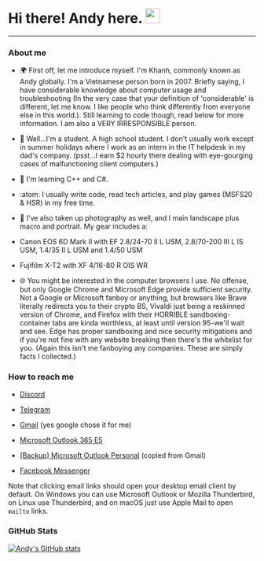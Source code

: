 <h1>
  Hi there! Andy here.
  <img src="https://media.giphy.com/media/hvRJCLFzcasrR4ia7z/giphy.gif" width="30px"/>
</h1>

---

### About me

- 🌍 First off, let me introduce myself. I'm Khanh, commonly known as Andy globally. I'm a Vietnamese person born in 2007. Briefly saying, I have considerable knowledge about computer usage and troubleshooting (In the very case that your definition of 'considerable' is different, let me know. I like people who think differently from everyone else in this world.). Still learning to code though, read below for more information. I am also a VERY IRRESPONSIBLE person.

- :telescope: Well...I'm a student. A high school student. I don't usually work except in summer holidays where I work as an intern in the IT helpdesk in my dad's company. (psst...I earn $2 hourly there dealing with eye-gourging cases of malfunctioning client computers.)

- :seedling: I'm learning C++ and C#.

- :atom: I usually write code, read tech articles, and play games (MSFS20 & HSR) in my free time.

- 📸 I've also taken up photography as well, and I main landscape plus macro and portrait. My gear includes a: 

- Canon EOS 6D Mark II with EF 2.8/24-70 II L USM, 2.8/70-200 III L IS USM, 1.4/35 II L USM and 1.4/50 USM

- Fujifilm X-T2 with XF 4/16-80 R OIS WR

- 🌐 You might be interested in the computer browsers I use. No offense, but only Google Chrome and Microsoft Edge provide sufficient security. Not a Google or Microsoft fanboy or anything, but browsers like Brave literally redirects you to their crypto BS, Vivaldi just being a reskinned version of Chrome, and Firefox with their HORRIBLE sandboxing-container tabs are kinda worthless, at least until version 95-we'll wait and see. Edge has proper sandboxing and nice security mitigations and if you're not fine with any website breaking then there's the whitelist for you. (Again this isn't me fanboying any companies. These are simply facts I collected.)

### How to reach me

- [Discord](https://discordapp.com/users/717255311060238387)

- [Telegram](https://t.me/andydehmaniac)

- [Gmail](mailto:icorei783@gmail.com) (yes google chose it for me)

- [Microsoft Outlook 365 E5](mailto:ntauthority@5lzzzn.onmicrosoft.com)

- [(Backup) Microsoft Outlook Personal](mailto:icorei783@outlook.com.vn) (copied from Gmail)

- [Facebook Messenger](https://facebook.com/adxn1024)

Note that clicking email links should open your desktop email client by default. On Windows you can use Microsoft Outlook or Mozilla Thunderbird, on Linux use Thunderbird, and on macOS just use Apple Mail to open `mailto` links.

### GitHub Stats

[![Andy's GitHub stats](https://github-readme-stats.vercel.app/api?username=sprono&show_icons=true&theme=dark&include_all_commits=true)](https://github.com/anuraghazra/github-readme-stats)
